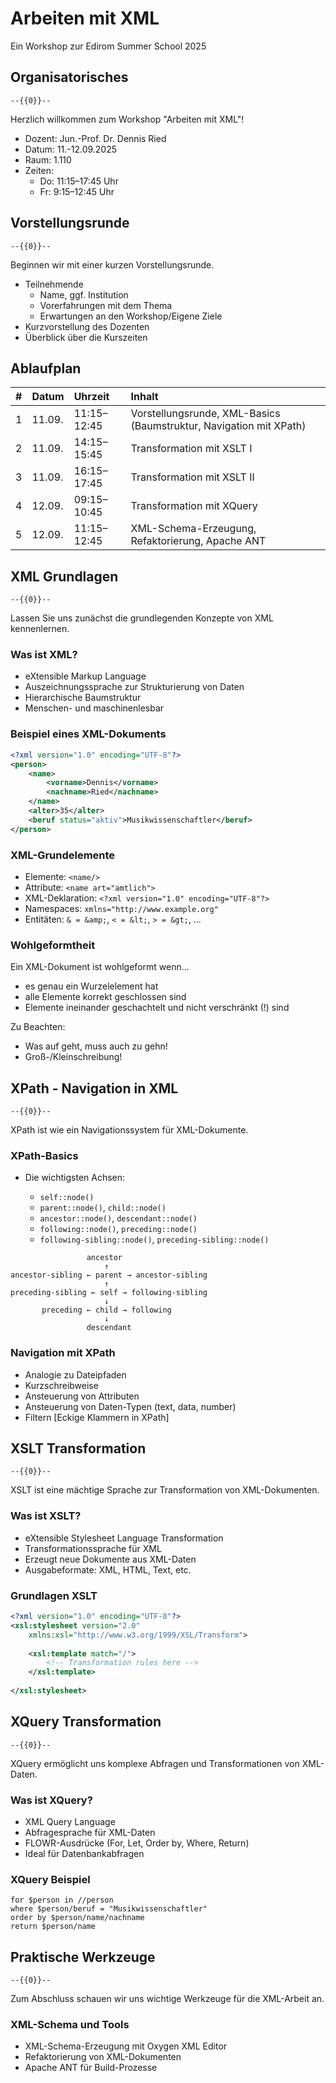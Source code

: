 <!--
author: Jun.-Prof. Dr. Dennis Ried
email: dennis.ried@uni-paderborn.de
version: 1.0.0
language: de
narrator: Deutsch Female
comment: Workshop zur Edirom Summer School 2025
link: https://github.com/riedde/ws-working-with-xml/blob/main/style.css
-->

# Arbeiten mit XML

Ein Workshop zur Edirom Summer School 2025

## Organisatorisches

    --{{0}}--
Herzlich willkommen zum Workshop "Arbeiten mit XML"!

* Dozent: Jun.-Prof. Dr. Dennis Ried
* Datum: 11.-12.09.2025
* Raum: 1.110
* Zeiten: 
    * Do: 11:15–17:45 Uhr
    * Fr: 9:15–12:45 Uhr

## Vorstellungsrunde

    --{{0}}--
Beginnen wir mit einer kurzen Vorstellungsrunde.

* Teilnehmende
    * Name, ggf. Institution
    * Vorerfahrungen mit dem Thema
    * Erwartungen an den Workshop/Eigene Ziele
* Kurzvorstellung des Dozenten
* Überblick über die Kurszeiten

## Ablaufplan

| # | Datum | Uhrzeit | Inhalt |
| :--- | :---- | :------ | :----- |
| 1 | 11.09.| 11:15–12:45 | Vorstellungsrunde, XML-Basics (Baumstruktur, Navigation mit XPath) |
| 2 | 11.09.| 14:15–15:45 | Transformation mit XSLT I |
| 3 | 11.09.| 16:15–17:45 | Transformation mit XSLT II |
| 4 | 12.09.| 09:15–10:45 | Transformation mit XQuery |
| 5 | 12.09.| 11:15–12:45 | XML-Schema-Erzeugung, Refaktorierung, Apache ANT |

## XML Grundlagen

    --{{0}}--
Lassen Sie uns zunächst die grundlegenden Konzepte von XML kennenlernen.

### Was ist XML?

* eXtensible Markup Language
* Auszeichnungssprache zur Strukturierung von Daten
* Hierarchische Baumstruktur
* Menschen- und maschinenlesbar

### Beispiel eines XML-Dokuments

```xml
<?xml version="1.0" encoding="UTF-8"?>
<person>
    <name>
        <vorname>Dennis</vorname>
        <nachname>Ried</nachname>
    </name>
    <alter>35</alter>
    <beruf status="aktiv">Musikwissenschaftler</beruf>
</person>
```

### XML-Grundelemente

* Elemente: `<name/>`
* Attribute: `<name art="amtlich">`
* XML-Deklaration: `<?xml version="1.0" encoding="UTF-8"?>`
* Namespaces: `xmlns="http://www.example.org"`
* Entitäten: `& = &amp;`, `< = &lt;`, `> = &gt;`, ...

### Wohlgeformtheit

Ein XML-Dokument ist wohlgeformt wenn...

* es genau ein Wurzelelement hat
* alle Elemente korrekt geschlossen sind
* Elemente ineinander geschachtelt und nicht verschränkt (!) sind

Zu Beachten:
* Was auf geht, muss auch zu gehn!
* Groß-/Kleinschreibung!

## XPath - Navigation in XML

    --{{0}}--
XPath ist wie ein Navigationssystem für XML-Dokumente.

### XPath-Basics

* Die wichtigsten Achsen:

  * `self::node()`
  * `parent::node()`, `child::node()`
  * `ancestor::node()`, `descendant::node()`
  * `following::node()`, `preceding::node()`
  * `following-sibling::node()`, `preceding-sibling::node()`

`````````````````````````````````````````````````` 
                 ancestor
                     ↑
ancestor-sibling ← parent → ancestor-sibling
                     ↑
preceding-sibling ← self → following-sibling
                     ↓
       preceding ← child → following
                     ↓
                 descendant
``````````````````````````````````````````````````

### Navigation mit XPath

* Analogie zu Dateipfaden
* Kurzschreibweise
* Ansteuerung von Attributen
* Ansteuerung von Daten-Typen (text, data, number)
* Filtern [Eckige Klammern in XPath]

## XSLT Transformation

    --{{0}}--
XSLT ist eine mächtige Sprache zur Transformation von XML-Dokumenten.

### Was ist XSLT?

* eXtensible Stylesheet Language Transformation
* Transformationssprache für XML
* Erzeugt neue Dokumente aus XML-Daten
* Ausgabeformate: XML, HTML, Text, etc.

### Grundlagen XSLT

```xml
<?xml version="1.0" encoding="UTF-8"?>
<xsl:stylesheet version="2.0"
    xmlns:xsl="http://www.w3.org/1999/XSL/Transform">
    
    <xsl:template match="/">
        <!-- Transformation rules here -->
    </xsl:template>
    
</xsl:stylesheet>
```

## XQuery Transformation

    --{{0}}--
XQuery ermöglicht uns komplexe Abfragen und Transformationen von XML-Daten.

### Was ist XQuery?

* XML Query Language
* Abfragesprache für XML-Daten
* FLOWR-Ausdrücke (For, Let, Order by, Where, Return)
* Ideal für Datenbankabfragen

### XQuery Beispiel

```xquery
for $person in //person
where $person/beruf = "Musikwissenschaftler"
order by $person/name/nachname
return $person/name
```

## Praktische Werkzeuge

    --{{0}}--
Zum Abschluss schauen wir uns wichtige Werkzeuge für die XML-Arbeit an.

### XML-Schema und Tools

* XML-Schema-Erzeugung mit Oxygen XML Editor
* Refaktorierung von XML-Dokumenten
* Apache ANT für Build-Prozesse
